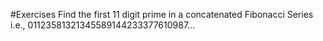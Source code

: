 #Exercises
Find the first 11 digit prime in a concatenated Fibonacci Series i.e., 01123581321345589144233377610987…
